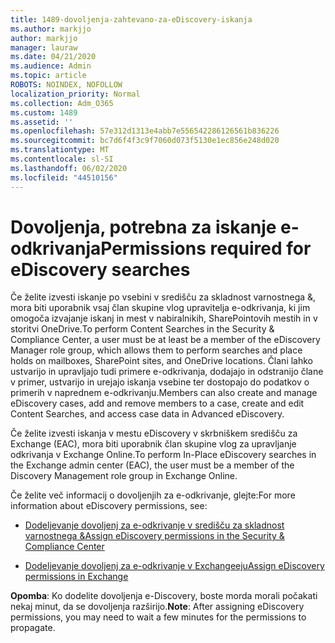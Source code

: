 ```yaml
---
title: 1489-dovoljenja-zahtevano-za-eDiscovery-iskanja
ms.author: markjjo
author: markjjo
manager: lauraw
ms.date: 04/21/2020
ms.audience: Admin
ms.topic: article
ROBOTS: NOINDEX, NOFOLLOW
localization_priority: Normal
ms.collection: Adm_O365
ms.custom: 1489
ms.assetid: ''
ms.openlocfilehash: 57e312d1313e4abb7e556542286126561b836226
ms.sourcegitcommit: bc7d6f4f3c9f7060d073f5130e1ec856e248d020
ms.translationtype: MT
ms.contentlocale: sl-SI
ms.lasthandoff: 06/02/2020
ms.locfileid: "44510156"
---
```

# <a name="permissions-required-for-ediscovery-searches"></a><span data-ttu-id="8f9c1-102">Dovoljenja, potrebna za iskanje e-odkrivanja</span><span class="sxs-lookup"><span data-stu-id="8f9c1-102">Permissions required for eDiscovery searches</span></span>

<span data-ttu-id="8f9c1-103">Če želite izvesti iskanje po vsebini v središču za skladnost varnostnega &, mora biti uporabnik vsaj član skupine vlog upravitelja e-odkrivanja, ki jim omogoča izvajanje iskanj in mest v nabiralnikih, SharePointovih mestih in v storitvi OneDrive.</span><span class="sxs-lookup"><span data-stu-id="8f9c1-103">To perform Content Searches in the Security & Compliance Center, a user must be at least be a member of the eDiscovery Manager role group, which allows them to perform searches and place holds on mailboxes, SharePoint sites, and OneDrive locations.</span></span> <span data-ttu-id="8f9c1-104">Člani lahko ustvarijo in upravljajo tudi primere e-odkrivanja, dodajajo in odstranijo člane v primer, ustvarijo in urejajo iskanja vsebine ter dostopajo do podatkov o primerih v naprednem e-odkrivanju.</span><span class="sxs-lookup"><span data-stu-id="8f9c1-104">Members can also create and manage eDiscovery cases, add and remove members to a case, create and edit Content Searches, and access case data in Advanced eDiscovery.</span></span>

<span data-ttu-id="8f9c1-105">Če želite izvesti iskanja v mestu eDiscovery v skrbniškem središču za Exchange (EAC), mora biti uporabnik član skupine vlog za upravljanje odkrivanja v Exchange Online.</span><span class="sxs-lookup"><span data-stu-id="8f9c1-105">To perform In-Place eDiscovery searches in the Exchange admin center (EAC), the user must be a member of the Discovery Management role group in Exchange Online.</span></span>

<span data-ttu-id="8f9c1-106">Če želite več informacij o dovoljenjih za e-odkrivanje, glejte:</span><span class="sxs-lookup"><span data-stu-id="8f9c1-106">For more information about eDiscovery permissions, see:</span></span> 

- [<span data-ttu-id="8f9c1-107">Dodeljevanje dovoljenj za e-odkrivanje v središču za skladnost varnostnega &</span><span class="sxs-lookup"><span data-stu-id="8f9c1-107">Assign eDiscovery permissions in the Security & Compliance Center</span></span>](https://docs.microsoft.com/microsoft-365/compliance/assign-ediscovery-permissions)

- [<span data-ttu-id="8f9c1-108">Dodeljevanje dovoljenj za e-odkrivanje v Exchangeeju</span><span class="sxs-lookup"><span data-stu-id="8f9c1-108">Assign eDiscovery permissions in Exchange</span></span>](https://docs.microsoft.com/exchange/security-and-compliance/in-place-ediscovery/assign-ediscovery-permissions)

<span data-ttu-id="8f9c1-109">**Opomba**: Ko dodelite dovoljenja e-Discovery, boste morda morali počakati nekaj minut, da se dovoljenja razširijo.</span><span class="sxs-lookup"><span data-stu-id="8f9c1-109">**Note**: After assigning eDiscovery permissions, you may need to wait a few minutes for the permissions to propagate.</span></span>
